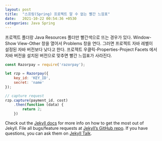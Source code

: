 ```yaml
---
layout: post
title:  "스프링(Spring) 프로젝트 알 수 없는 빨간 느낌표"
date:   2021-10-22 00:54:36 +0530
categories: Java Spring
---
```

프로젝트 폴더랑 Java Resources 폴더만 빨간색으로 뜨는 경우가 있다.
Window-Show View-Other 창을 열어서 Problems 창을 연다.
그러면 프로젝트 자바 레벨이 설정된 자바 버전보다 낮다고 한다.
프로젝트 우클릭-Properties-Project Facets 에서 자바 버전을 설치된 버전으로 맞추면 빨간 느낌표가 사라진다.

```javascript
const Razorpay = require('razorpay');

let rzp = Razorpay({
	key_id: 'KEY_ID',
	secret: 'name'
});

// capture request
rzp.capture(payment_id, cost)
	.then(function (data) {
		return 2;
	})
```

Check out the [Jekyll docs][jekyll-docs] for more info on how to get the most out of Jekyll. File all bugs/feature requests at [Jekyll’s GitHub repo][jekyll-gh]. If you have questions, you can ask them on [Jekyll Talk][jekyll-talk].

[jekyll-docs]: https://jekyllrb.com/docs/home
[jekyll-gh]:   https://github.com/jekyll/jekyll
[jekyll-talk]: https://talk.jekyllrb.com/
